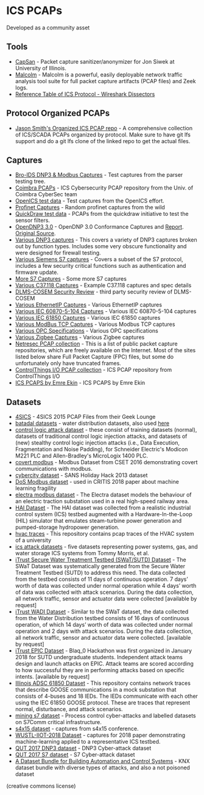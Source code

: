 # ICS PCAPs

Developed as a community asset

## Tools

- [CapSan](https://github.com/jsiwek/capsan) - Packet capture sanitizer/anonymizer for Jon Siwek at University of Illinois.
- [Malcolm](https://github.com/cisagov/Malcolm) - Malcolm is a powerful, easily deployable network traffic analysis tool suite for full packet capture artifacts (PCAP files) and Zeek logs.
- [Reference Table of ICS Protocol - Wireshark Dissectors](/pcaps/wireshark-disectors.tsv)

## Protocol Organized PCAPs

- [Jason Smith's Organized ICS PCAP repo](https://github.com/automayt/ICS-pcap) - A comprehensive collection of ICS/SCADA PCAPs organized by protocol. Make sure to have git lfs support and do a git lfs clone of the linked repo to get the actual files.

## Captures

- [Bro-IDS DNP3 & Modbus Captures](bro) - Test captures from the parser testing tree.
- [Coimbra PCAPs](https://github.com/tjcruz-dei/ICS_PCAPS) - ICS Cybersecurity PCAP repository from the Univ. of Coimbra CyberSec team
- [OpenICS test data](openics) - Test captures from the OpenICS effort.
- [Profinet Captures](profinet) - Random profinet captures from the wild
- [QuickDraw test data](quickdraw) - PCAPs from the quickdraw initiative to test the sensor filters.
- [OpenDNP3 3.0](dnp3/opendnp3-3/conformance) - OpenDNP 3.0 Conformance Captures and [Report](dnp3/opendnp3-3/conformance/report.html). [Original Source](https://github.com/dnp3/dnp3.github.io/tree/master/conformance).
- [Various DNP3 captures](dnp3) - This covers a variety of DNP3 captures broken out by function types. Includes some very obscure functionality and were designed for firewall testing.
- [Various Siemens S7 captures](https://github.com/gymgit/s7-pcaps) - Covers a subset of the S7 protocol, includes a few security critical functions such as authentication and firmware update.
- [More S7 Captures](s7) - Some more S7 captures
- [Various C37.118 Captures](C37.118) - Example C37.118 captures and spec details
- [DLMS-COSEM Security Review](DLMS-COSEM) - third party security review of DLMS-COSEM
- [Various EthernetIP Captures](EthernetIP) - Various EthernetIP captures
- [Various IEC 60870-5-104 Captures](IEC60870-5-104) - Various IEC 60870-5-104 captures
- [Various IEC 61850 Captures](IEC61850) - Various IEC 61850 captures
- [Various ModBus TCP Captures](ModbusTCP) - Various Modbus TCP captures
- [Various OPC Specifications](OPC) - Various OPC specifications
- [Various Zigbee Captures](Zigbee) - Various Zigbee captures
- [Netresec PCAP collection](https://www.netresec.com/?page=PcapFiles) - This is a list of public packet capture repositories, which are freely available on the Internet. Most of the sites listed below share Full Packet Capture (FPC) files, but some do unfortunately only have truncated frames.
- [ControlThings I/O PCAP collection](https://github.com/ControlThings-io/ct-samples/tree/master/Protocols) - ICS PCAP repository from ControlThings I/O
- [ICS PCAPS by Emre Ekin](https://github.com/EmreEkin/ICS-Pcaps) - ICS PCAPS by Emre Ekin

## Datasets

- [4SICS](https://www.netresec.com/?page=PCAP4SICS) - 4SICS 2015 PCAP Files from their Geek Lounge
- [batadal datasets](https://www.batadal.net/data.html) - water distribution datasets, also used [here](https://github.com/scy-phy/ICS-Evasion-Attacks)
- [control logic attack dataset](https://gitlab.com/safelab/control-logic-attack-datasets/-/tree/master/) - these consist of training datasets (normal), datasets of traditional control logic injection attacks, and datasets of (new) stealthy control logic injection attacks (i.e., Data Execution, Fragmentation and Noise Padding), for Schneider Electric's Modicon M221 PLC and Allen-Bradley's MicroLogix 1400 PLC.
- [covert modbus](https://github.com/antoine-lemay/Modbus_dataset) - Modbus Dataset from CSET 2016 demonstrating covert communications with modbus.
- [cybercity dataset](https://assets.contentstack.io/v3/assets/blt36c2e63521272fdc/bltff8e7c1232f3bcbc/5fbd7be072a3526f28dbed75/sansholidayhack2013.pcap) - SANS Holiday Hack 2013 dataset
- [DoS Modbus dataset](https://github.com/tjcruz-dei/ICS_PCAPS/releases/tag/MODBUSTCP%231) - used in CRITIS 2018 paper about machine learning fragility
- [electra modbus dataset](http://perception.inf.um.es/ICS-datasets/) - The Electra dataset models the behaviour of an electric traction substation used in a real high-speed railway area.
- [HAI Dataset](https://github.com/icsdataset/hai) - The HAI dataset was collected from a realistic industrial control system (ICS) testbed augmented with a Hardware-In-the-Loop (HIL) simulator that emulates steam-turbine power generation and pumped-storage hydropower generation.
- [hvac traces](https://github.com/gkabasele/HVAC_Traces) - This repository contains pcap traces of the HVAC system of a university
- [ics attack datasets](https://sites.google.com/a/uah.edu/tommy-morris-uah/ics-data-sets) - five datasets representing power systems, gas, and water storage ICS systems from Tommy Morris, et al.
- [iTrust Secure Water Treatment Testbed (SWaT/SUTD) Dataset](https://itrust.sutd.edu.sg/research/dataset/dataset_characteristics/#swat) - The SWaT Dataset was systematically generated from the Secure Water Treatment Testbed (SUTD) to address this need. The data collected from the testbed consists of 11 days of continuous operation. 7 days’ worth of data was collected under normal operation while 4 days’ worth of data was collected with attack scenarios. During the data collection, all network traffic, sensor and actuator data were collected [available by request]
- [iTrust WADI Dataset](https://itrust.sutd.edu.sg/research/dataset/dataset_characteristics/#wadi) - Similar to the SWaT dataset, the data collected from the Water Distribution testbed consists of 16 days of continuous operation, of which 14 days’ worth of data was collected under normal operation and 2 days with attack scenarios. During the data collection, all network traffic, sensor and actuator data were collected. [available by request]
- [iTrust EPIC Dataset](https://itrust.sutd.edu.sg/research/dataset/dataset_characteristics/#blaq) - Blaq_0 Hackathon was first organized in January 2018 for SUTD undergraduate students. Independent attack teams design and launch attacks on EPIC. Attack teams are scored according to how successful they are in performing attacks based on specific intents. [available by request]
- [Illinois ADSC 61850 Dataset](https://github.com/smartgridadsc/IEC61850SecurityDataset) - This repository contains network traces that describe GOOSE communications in a mock substation that consists of 4-buses and 18 IEDs. The IEDs communicate with each other using the IEC 61850 GOOSE protocol. These are traces that represent normal, disturbance, and attack scenarios.
- [mining s7 dataset](https://cloudstor.aarnet.edu.au/plus/index.php/s/9qFfeVmfX7K5IDH) - Process control cyber-attacks and labelled datasets on S7Comm critical infrastructure.
- [s4x15 dataset](https://www.netresec.com/?page=DigitalBond_S4) - captures from s4x15 conference.
- [WUSTL-IIOT-2018 Dataset](https://www.cse.wustl.edu/~jain/iiot/index.html) - captures for 2018 paper demonstrating machine-learning applied to a representative ICS testbed.
- [QUT 2017 DNP3 dataset](https://github.com/qut-infosec/2017QUT_DNP3) - DNP3 Cyber-attack dataset
- [QUT 2017 S7 dataset](https://cloudstor.aarnet.edu.au/plus/index.php/s/9qFfeVmfX7K5IDH) - S7 Cyber-attack dataset
- [A Dataset Bundle for Building Automation and Control Systems](https://github.com/vgraveto/knx-datasets) - KNX dataset bundle with diverse types of attacks, and also a not poisoned dataset



(creative commons license)
